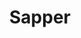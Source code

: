 ---
title: "Sapper"
icon: images/icons/sapper.svg
official_url: https://sapper.svelte.dev/
github_path: sveltejs/sapper
twitter_username: gohugoio
license: MIT
language: JavaScript
taxonomy: ssg
url: /sapper-themes
short_description: "Sapper is a framework for building extremely high-performance web apps"
promotion:
  enable: true
  title: "Convert More Traffic, Easier, With Unbounce"
  content: "Relevant messaging is key to getting more leads, sales, and sign-ups—so give your visitors exactly what they’re looking for with custom-built landing pages."
  button_label: "Try it out"
  button_link: "#"
---